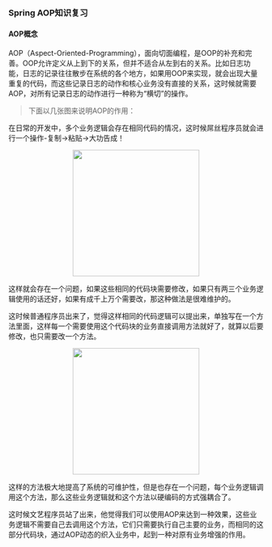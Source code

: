 ### Spring AOP知识复习

#### AOP概念
AOP（Aspect-Oriented-Programming），面向切面编程，是OOP的补充和完善。OOP允许定义从上到下的关系，但并不适合从左到右的关系。比如日志功能，日志的记录往往散步在系统的各个地方，如果用OOP来实现，就会出现大量重复的代码，而这些记录日志的动作和核心业务没有直接的关系，这时候就需要AOP，对所有记录日志的动作进行一种称为“横切”的操作。
> 下面以几张图来说明AOP的作用：

在日常的开发中，多个业务逻辑会存在相同代码的情况，这时候屌丝程序员就会进行一个操作-复制->粘贴->大功告成！

<div align=center>
<img width="250" height="250" src="https://s1.ax1x.com/2018/03/28/9jVLDg.png"/>
</div>

这样就会存在一个问题，如果这些相同的代码块需要修改，如果只有两三个业务逻辑使用的话还好，如果有成千上万个需要改，那这种做法是很难维护的。

这时候普通程序员出来了，觉得这样相同的代码逻辑可以提出来，单独写在一个方法里面，这样每一个需要使用这个代码块的业务直接调用方法就好了，就算以后要修改，也只需要改一个方法。

<div align=center>
<img width="250" height="250" src="https://s1.ax1x.com/2018/03/28/9jZmP1.png"/>
</div>

这样的方法极大地提高了系统的可维护性，但是也存在一个问题，每个业务逻辑调用这个方法，那么这些业务逻辑就和这个方法以硬编码的方式强耦合了。

这时候文艺程序员站了出来，他觉得我们可以使用AOP来达到一种效果，这些业务逻辑不需要自己去调用这个方法，它们只需要执行自己主要的业务，而相同的这部分代码块，通过AOP动态的织入业务中，起到一种对原有业务增强的作用。
